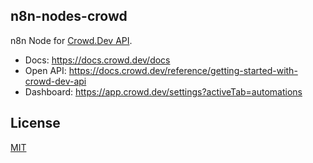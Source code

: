 ## n8n-nodes-crowd

n8n Node for [Crowd.Dev API](https://docs.crowd.dev/docs).

- Docs: https://docs.crowd.dev/docs
- Open API: https://docs.crowd.dev/reference/getting-started-with-crowd-dev-api
- Dashboard: https://app.crowd.dev/settings?activeTab=automations

## License

[MIT](https://github.com/n8n-io/n8n-nodes-starter/blob/master/LICENSE.md)
